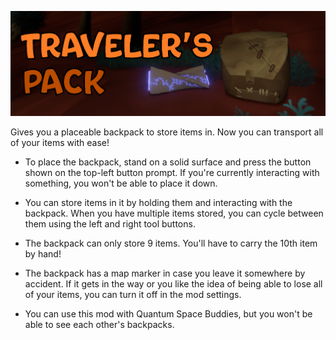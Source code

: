 ![Traveler's Pack Banner](banner.png)

Gives you a placeable backpack to store items in. Now you can transport all of your items with ease!

- To place the backpack, stand on a solid surface and press the button shown on the top-left button prompt. If you're currently interacting with something, you won't be able to place it down.

- You can store items in it by holding them and interacting with the backpack. When you have multiple items stored, you can cycle between them using the left and right tool buttons.

- The backpack can only store 9 items. You'll have to carry the 10th item by hand!

- The backpack has a map marker in case you leave it somewhere by accident. If it gets in the way or you like the idea of being able to lose all of your items, you can turn it off in the mod settings.

- You can use this mod with Quantum Space Buddies, but you won't be able to see each other's backpacks.